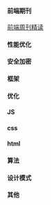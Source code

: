 
#### 前端期刊

[前端周刊精读](https://github.com/dt-fe/weekly)


#### 性能优化


#### 安全加密


#### 框架


#### 优化


#### JS


#### css


#### html

#### 算法


#### 设计模式


#### 其他

